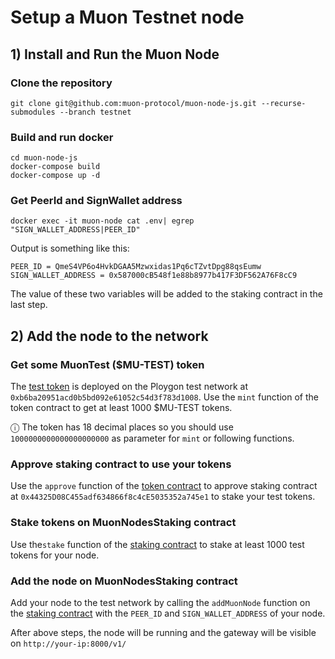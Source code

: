 # Setup a Muon Testnet node


## 1) Install and Run the Muon Node

### Clone the repository

```
git clone git@github.com:muon-protocol/muon-node-js.git --recurse-submodules --branch testnet
```

### Build and run docker

```
cd muon-node-js
docker-compose build
docker-compose up -d
```

### Get PeerId and SignWallet address

```
docker exec -it muon-node cat .env| egrep "SIGN_WALLET_ADDRESS|PEER_ID"
```

Output is something like this:

```
PEER_ID = QmeS4VP6o4HvkDGAA5Mzwxidas1Pq6cTZvtDpg88qsEumw
SIGN_WALLET_ADDRESS = 0x587000cB548f1e88b8977b417F3DF562A76F8cC9
```

The value of these two variables will be added to the staking contract in the last step.

## 2) Add the node to the network

### Get some MuonTest ($MU-TEST) token

The [test token](https://mumbai.polygonscan.com/address/0xb6ba20951acd0b5bd092e61052c54d3f783d1008#code) is deployed on the Ploygon test network at `0xb6ba20951acd0b5bd092e61052c54d3f783d1008`. Use the `mint` function of the token contract to get at least 1000 $MU-TEST tokens.

ⓘ The token has 18 decimal places so you should use `1000000000000000000000` as parameter for `mint` or following functions.

### Approve staking contract to use your tokens

Use the `approve` function of the [token contract](https://mumbai.polygonscan.com/address/0xb6ba20951acd0b5bd092e61052c54d3f783d1008#code) to approve staking contract at `0x44325D08C455adf634866f8c4cE5035352a745e1` to stake your test tokens.

### Stake tokens on MuonNodesStaking contract

Use the`stake` function of the [staking contract](https://mumbai.polygonscan.com/address/0x44325D08C455adf634866f8c4cE5035352a745e1#code) to stake at least 1000 test tokens for your node.

### Add the node on MuonNodesStaking contract

Add your node to the test network by calling the `addMuonNode` function on the [staking contract](https://mumbai.polygonscan.com/address/0x44325D08C455adf634866f8c4cE5035352a745e1#code) with the `PEER_ID` and `SIGN_WALLET_ADDRESS` of your node.

After above steps, the node will be running and the gateway will be visible on `http://your-ip:8000/v1/`
